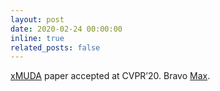 ```yaml
---
layout: post
date: 2020-02-24 00:00:00
inline: true
related_posts: false
---
```


<a href="https://arxiv.org/abs/1911.12676" rel="noopener" target="_blank">xMUDA</a> paper accepted at CVPR’20. Bravo <a href="https://team.inria.fr/rits/membres/maximilian.jaritz/">Max</a>.
